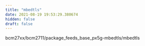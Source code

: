 ```yaml
---
title: "mbedtls"
date: 2021-08-19 19:53:29.380674
hidden: false
draft: false
---
```


bcm27xx/bcm2711/package_feeds_base_px5g-mbedtls/mbedtls

